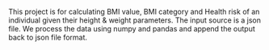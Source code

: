 This project is for calculating BMI value, BMI category and Health risk of an individual given their height & weight parameters.
The input source is a json file. We process the data using numpy and pandas and append the output back to json file format.
